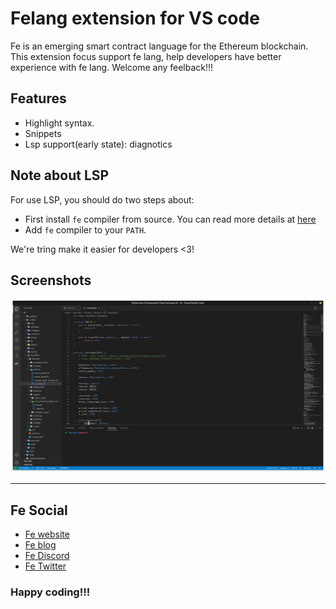 # Felang extension for VS code

Fe is an emerging smart contract language for the Ethereum blockchain. This extension focus support fe lang, help developers have better experience with fe lang.
Welcome any feelback!!!

## Features

- Highlight syntax.
- Snippets 
- Lsp support(early state): diagnotics 

## Note about LSP 
For use LSP, you should do two steps about: 
- First install `fe` compiler from source. You can read more details at [here](https://github.com/vuvoth/fe/blob/master/docs/src/development/build.md)
- Add `fe` compiler to your `PATH`. 

We're tring make it easier for developers <3!

## Screenshots
![Highligh syntax](./screenshots/highlight-syntax.png)

-----------------------------------------------------------------------------------------------------------

## Fe Social

* [Fe website](https://fe-lang.org/)
* [Fe blog](https://blog.fe-lang.org/)
* [Fe Discord](https://discord.gg/ywpkAXFjZH)
* [Fe Twitter](https://twitter.com/official_fe)

### Happy coding!!!
